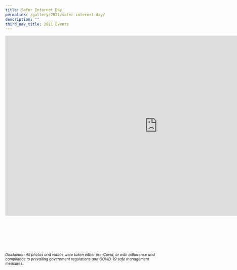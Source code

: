 ```yaml
---
title: Safer Internet Day
permalink: /gallery/2021/safer-internet-day/
description: ""
third_nav_title: 2021 Events
---
```

<iframe allowfullscreen="true" height="569" width="960" frameborder="0" src="https://docs.google.com/presentation/d/e/2PACX-1vRWM5c3jwvahELOJUCIA1abyyZ0wJM5CshfiTfgXpbLe7ur4rXEPrZzOKB2QQXA1TJ668Z15f5rwEAx/embed?start=true&amp;loop=true&amp;delayms=5000"></iframe>

<br><br><br><br><br><br>
<sup>_Disclaimer: All photos and videos were taken either pre-Covid, or with adherence and compliance to prevailing government regulations and COVID-19 safe management measures._</sup>